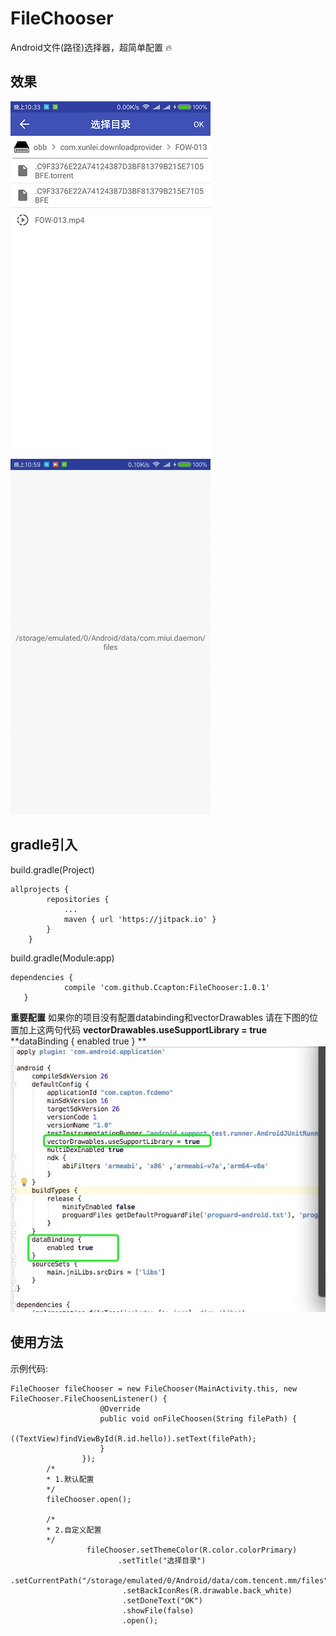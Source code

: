 # FileChooser
Android文件(路径)选择器，超简单配置 :fire:
## 效果
![](https://raw.githubusercontent.com/Ccapton/FileChooser/master/filechooser2.png)
![](https://raw.githubusercontent.com/Ccapton/FileChooser/master/filechooser.gif) 

## gradle引入
build.gradle(Project)
```
allprojects {
		repositories {
			...
			maven { url 'https://jitpack.io' }
		}
	}
```
build.gradle(Module:app)
```
dependencies {
	        compile 'com.github.Ccapton:FileChooser:1.0.1'
   }
```
**重要配置**
如果你的项目没有配置databinding和vectorDrawables
请在下图的位置加上这两句代码
        **vectorDrawables.useSupportLibrary = true**
        **dataBinding {
                enabled true
            }
         **
![](https://raw.githubusercontent.com/Ccapton/FileChooser/master/gradle_setting.jpg)

## 使用方法
示例代码:
```
FileChooser fileChooser = new FileChooser(MainActivity.this, new FileChooser.FileChoosenListener() {
                    @Override
                    public void onFileChoosen(String filePath) {
                        ((TextView)findViewById(R.id.hello)).setText(filePath);
                    }
                });
		/*
		* 1.默认配置
		*/
		fileChooser.open();
		
		/*
		* 2.自定义配置
		*/
                 fileChooser.setThemeColor(R.color.colorPrimary)
                        .setTitle("选择目录")
                         .setCurrentPath("/storage/emulated/0/Android/data/com.tencent.mm/files")
                         .setBackIconRes(R.drawable.back_white)
                         .setDoneText("OK")
                         .showFile(false)
                         .open();
```
